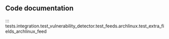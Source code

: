 ## Code documentation

::: tests.integration.test_vulnerability_detector.test_feeds.archlinux.test_extra_fields_archlinux_feed
